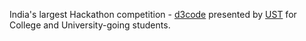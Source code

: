 India's largest Hackathon competition - [d3code](https://www.d3.ust.com/decode) presented by [UST](https://ust.com) for College and University-going students.
